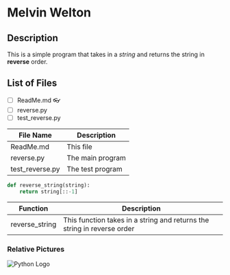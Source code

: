 # Melvin Welton

## Description
This is a simple program that takes in a *string* and returns the string in **reverse** order.

## List of Files

- [ ] ReadMe.md 👓
- [ ] reverse.py
- [ ] test_reverse.py

| File Name | Description |
| --- | --- |
| ReadMe.md | This file |
| reverse.py | The main program |
| test_reverse.py | The test program |


```python
def reverse_string(string):
    return string[::-1]
```

| Function | Description |
| --- | --- |
| reverse_string | This function takes in a string and returns the string in reverse order |


### Relative Pictures
![Python Logo](https://www.python.org/static/community_logos/python-logo-master-v3-TM.png)

